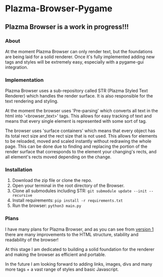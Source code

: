 # Plazma-Browser-Pygame

## Plazma Browser is a work in progress!!!

### About

At the moment Plazma Browser can only render text, but the foundations are being laid for a solid renderer.
Once it's fully implemented adding new tags and styles will be extremely easy, especially with a pygame-gui integration.

### Implementation

Plazma Browser uses a sub-repository called STR (Plazma Styled Text Renderer) which handles the render surface.
It is also responsible for the text rendering and styling.

At the moment the browser uses 'Pre-parsing' which converts all text in the html into '<browser_text>' tags.
This allows for easy tracking of text and means that every single element is represented with some sort of tag.

The browser uses 'surface containers' which means that every object has its total rect size and the rect size that is not used.
This allows for elements to be reloaded, moved and scaled instantly without redrawing the whole page.
This can be done due to finding and replacing the portion of the render surface that corresponds to the element your changing's rects, and all element's rects moved depending on the change.

### Installation

1. Download the zip file or clone the repo.
2. Open your terminal in the root directory of the Browser.
3. Clone all submodules including STR: `git submodule update --init --recursive`
4. Install requirements: `pip install -r requirements.txt`
5. Run the browser: `python3 main.py`

### Plans

I have many plans for Plazma Browser, and as you can see from [version 1](https://www.github.com/captaindeathead/plazma-browser) there are many improvements to the HTML structure, stability and readability of the browser!

At this stage I am dedicated to building a solid foundation for the renderer and making the browser as efficient and portable.

In the future I am looking forward to adding links, images, divs and many more tags + a vast range of styles and basic Javascript.
